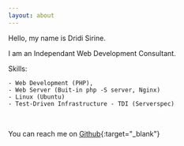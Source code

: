 ```yaml
---
layout: about
---
```


Hello, my name is Dridi Sirine.

I am an Independant Web Development Consultant.

Skills:

    - Web Development (PHP),
    - Web Server (Buit-in php -S server, Nginx)
    - Linux (Ubuntu)
    - Test-Driven Infrastructure - TDI (Serverspec)
    
<br /> 

You can reach me on [Github](http://github.com/sirine-dridi){:target="_blank"}

